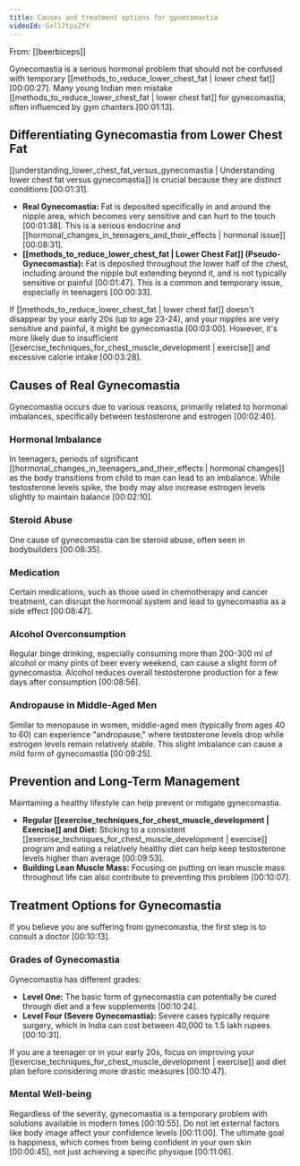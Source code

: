 ```yaml
---
title: Causes and treatment options for gynecomastia
videoId: Gxll7tpsZfY
---
```


From: [[beerbiceps]] <br/> 

Gynecomastia is a serious hormonal problem that should not be confused with temporary [[methods_to_reduce_lower_chest_fat | lower chest fat]] <a class="yt-timestamp" data-t="00:00:27">[00:00:27]</a>. Many young Indian men mistake [[methods_to_reduce_lower_chest_fat | lower chest fat]] for gynecomastia, often influenced by gym chanters <a class="yt-timestamp" data-t="00:01:13">[00:01:13]</a>.

## Differentiating Gynecomastia from Lower Chest Fat

[[understanding_lower_chest_fat_versus_gynecomastia | Understanding lower chest fat versus gynecomastia]] is crucial because they are distinct conditions <a class="yt-timestamp" data-t="00:01:31">[00:01:31]</a>.
*   **Real Gynecomastia:** Fat is deposited specifically in and around the nipple area, which becomes very sensitive and can hurt to the touch <a class="yt-timestamp" data-t="00:01:38">[00:01:38]</a>. This is a serious endocrine and [[hormonal_changes_in_teenagers_and_their_effects | hormonal issue]] <a class="yt-timestamp" data-t="00:08:31">[00:08:31]</a>.
*   **[[methods_to_reduce_lower_chest_fat | Lower Chest Fat]] (Pseudo-Gynecomastia):** Fat is deposited throughout the lower half of the chest, including around the nipple but extending beyond it, and is not typically sensitive or painful <a class="yt-timestamp" data-t="00:01:47">[00:01:47]</a>. This is a common and temporary issue, especially in teenagers <a class="yt-timestamp" data-t="00:00:33">[00:00:33]</a>.

If [[methods_to_reduce_lower_chest_fat | lower chest fat]] doesn't disappear by your early 20s (up to age 23-24), and your nipples are very sensitive and painful, it might be gynecomastia <a class="yt-timestamp" data-t="00:03:00">[00:03:00]</a>. However, it's more likely due to insufficient [[exercise_techniques_for_chest_muscle_development | exercise]] and excessive calorie intake <a class="yt-timestamp" data-t="00:03:28">[00:03:28]</a>.

## Causes of Real Gynecomastia

Gynecomastia occurs due to various reasons, primarily related to hormonal imbalances, specifically between testosterone and estrogen <a class="yt-timestamp" data-t="00:02:40">[00:02:40]</a>.

### Hormonal Imbalance
In teenagers, periods of significant [[hormonal_changes_in_teenagers_and_their_effects | hormonal changes]] as the body transitions from child to man can lead to an imbalance. While testosterone levels spike, the body may also increase estrogen levels slightly to maintain balance <a class="yt-timestamp" data-t="00:02:10">[00:02:10]</a>.

### Steroid Abuse
One cause of gynecomastia can be steroid abuse, often seen in bodybuilders <a class="yt-timestamp" data-t="00:08:35">[00:08:35]</a>.

### Medication
Certain medications, such as those used in chemotherapy and cancer treatment, can disrupt the hormonal system and lead to gynecomastia as a side effect <a class="yt-timestamp" data-t="00:08:47">[00:08:47]</a>.

### Alcohol Overconsumption
Regular binge drinking, especially consuming more than 200-300 ml of alcohol or many pints of beer every weekend, can cause a slight form of gynecomastia. Alcohol reduces overall testosterone production for a few days after consumption <a class="yt-timestamp" data-t="00:08:56">[00:08:56]</a>.

### Andropause in Middle-Aged Men
Similar to menopause in women, middle-aged men (typically from ages 40 to 60) can experience "andropause," where testosterone levels drop while estrogen levels remain relatively stable. This slight imbalance can cause a mild form of gynecomastia <a class="yt-timestamp" data-t="00:09:25">[00:09:25]</a>.

## Prevention and Long-Term Management
Maintaining a healthy lifestyle can help prevent or mitigate gynecomastia.
*   **Regular [[exercise_techniques_for_chest_muscle_development | Exercise]] and Diet:** Sticking to a consistent [[exercise_techniques_for_chest_muscle_development | exercise]] program and eating a relatively healthy diet can help keep testosterone levels higher than average <a class="yt-timestamp" data-t="00:09:53">[00:09:53]</a>.
*   **Building Lean Muscle Mass:** Focusing on putting on lean muscle mass throughout life can also contribute to preventing this problem <a class="yt-timestamp" data-t="00:10:07">[00:10:07]</a>.

## Treatment Options for Gynecomastia

If you believe you are suffering from gynecomastia, the first step is to consult a doctor <a class="yt-timestamp" data-t="00:10:13">[00:10:13]</a>.

### Grades of Gynecomastia
Gynecomastia has different grades:
*   **Level One:** The basic form of gynecomastia can potentially be cured through diet and a few supplements <a class="yt-timestamp" data-t="00:10:24">[00:10:24]</a>.
*   **Level Four (Severe Gynecomastia):** Severe cases typically require surgery, which in India can cost between 40,000 to 1.5 lakh rupees <a class="yt-timestamp" data-t="00:10:31">[00:10:31]</a>.

If you are a teenager or in your early 20s, focus on improving your [[exercise_techniques_for_chest_muscle_development | exercise]] and diet plan before considering more drastic measures <a class="yt-timestamp" data-t="00:10:47">[00:10:47]</a>.

### Mental Well-being
Regardless of the severity, gynecomastia is a temporary problem with solutions available in modern times <a class="yt-timestamp" data-t="00:10:55">[00:10:55]</a>. Do not let external factors like body image affect your confidence levels <a class="yt-timestamp" data-t="00:11:00">[00:11:00]</a>. The ultimate goal is happiness, which comes from being confident in your own skin <a class="yt-timestamp" data-t="00:00:45">[00:00:45]</a>, not just achieving a specific physique <a class="yt-timestamp" data-t="00:11:06">[00:11:06]</a>.